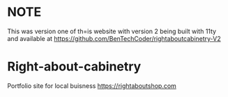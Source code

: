 # NOTE
This was version one of th=is website with version 2 being built with 11ty and available at 
https://github.com/BenTechCoder/rightaboutcabinetry-V2
# Right-about-cabinetry
Portfolio site for local buisness
https://rightaboutshop.com
